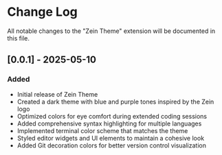 # Change Log

All notable changes to the "Zein Theme" extension will be documented in this file.

## [0.0.1] - 2025-05-10

### Added
- Initial release of Zein Theme
- Created a dark theme with blue and purple tones inspired by the Zein logo
- Optimized colors for eye comfort during extended coding sessions
- Added comprehensive syntax highlighting for multiple languages
- Implemented terminal color scheme that matches the theme
- Styled editor widgets and UI elements to maintain a cohesive look
- Added Git decoration colors for better version control visualization
